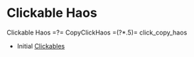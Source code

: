 # Clickable Haos

Clickable Haos =?= CopyClickHaos =(?*.5)= click_copy_haos

* Initial [Clickables](/pgs/index.html) 